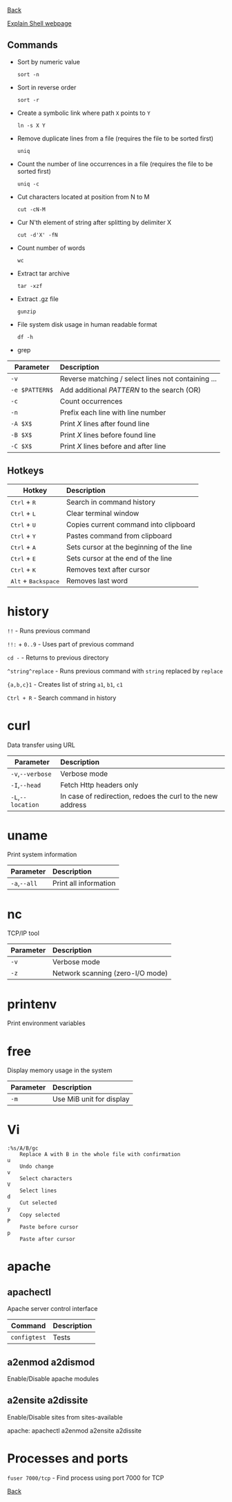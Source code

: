 [Back](../README.md)

[Explain Shell webpage](http://explainshell.com/)

## Commands

- Sort by numeric value

  `sort -n`

- Sort in reverse order

  `sort -r`

- Create a symbolic link where path `X` points to `Y`

  `ln -s X Y`

- Remove duplicate lines from a file (requires the file to be sorted first)

  `uniq`

- Count the number of line occurrences in a file (requires the file to be sorted first)

  `uniq -c`

- Cut characters located at position from N to M

  `cut -cN-M`

- Cur N'th element of string after splitting by delimiter X

  `cut -d'X' -fN`

- Count number of words

  `wc`

- Extract tar archive

  `tar -xzf`

- Extract .gz file

  `gunzip`

- File system disk usage in human readable format

  `df -h`

- grep

Parameter | Description
---|:---
`-v` | Reverse matching / select lines not containing ...
`-e $PATTERN$` | Add additional $PATTERN$ to the search (OR)
`-c` | Count occurrences
`-n` | Prefix each line with line number
`-A $X$` | Print $X$ lines after found line
`-B $X$` | Print $X$ lines before found line
`-C $X$` | Print $X$ lines before and after line

## Hotkeys

Hotkey | Description
---|:---
<kbd>Ctrl</kbd> + <kbd>R</kbd> | Search in command history
<kbd>Ctrl</kbd> + <kbd>L</kbd> | Clear terminal window
<kbd>Ctrl</kbd> + <kbd>U</kbd> | Copies current command into clipboard
<kbd>Ctrl</kbd> + <kbd>Y</kbd> | Pastes command from clipboard
<kbd>Ctrl</kbd> + <kbd>A</kbd> | Sets cursor at the beginning of the line
<kbd>Ctrl</kbd> + <kbd>E</kbd> | Sets cursor at the end of the line
<kbd>Ctrl</kbd> + <kbd>K</kbd> | Removes text after cursor
<kbd>Alt</kbd> + <kbd>Backspace</kbd> | Removes last word

# history

`!!` - Runs previous command

`!!:` + `0..9` - Uses part of previous command

`cd -` - Returns to previous directory

`^string^replace` - Runs previous command with `string` replaced by `replace`

`{a,b,c}1` - Creates list of string `a1`, `b1`, `c1`

`Ctrl + R` - Search command in history

# curl
Data transfer using URL

Parameter | Description
---|:---
`-v`,`--verbose` | Verbose mode
`-I`,`--head` | Fetch Http headers only
`-L`,`--location` | In case of redirection, redoes the curl to the new address

# uname
Print system information

Parameter | Description
---|:---
`-a`,`--all` | Print all information

# nc
TCP/IP tool

Parameter | Description
---|:---
`-v` | Verbose mode
`-z` | Network scanning (zero-I/O mode)

# printenv
Print environment variables

# free
Display memory usage in the system

Parameter | Description
---|:---
`-m` | Use MiB unit for display

# Vi

```
:%s/A/B/gc
    Replace A with B in the whole file with confirmation
u
    Undo change
v
    Select characters
V
    Select lines
d
    Cut selected
y
    Copy selected
P   
    Paste before cursor
p
    Paste after cursor
```

# apache

## apachectl
Apache server control interface

Command | Description
---|:---
`configtest` | Tests

## a2enmod a2dismod
Enable/Disable apache modules

## a2ensite a2dissite
Enable/Disable sites from sites-available

apache: apachectl a2enmod a2ensite a2dissite

# Processes and ports

`fuser 7000/tcp` - Find process using port 7000 for TCP

[Back](../README.md)
